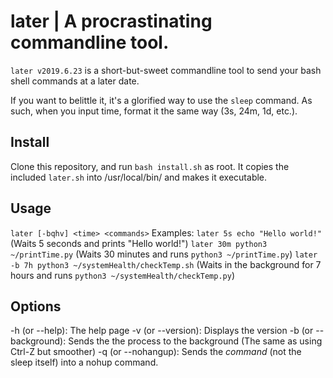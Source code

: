 # later | A procrastinating commandline tool.

`later v2019.6.23` is a short-but-sweet commandline tool to
send your bash shell commands at a later date.

If you want to belittle it, it's a glorified way to
use the `sleep` command. As such, when you input time,
format it the same way (3s, 24m, 1d, etc.).

## Install
Clone this repository, and run `bash install.sh` as root.
It copies the included `later.sh` into /usr/local/bin/
and makes it executable.

## Usage

`later [-bqhv] <time> <commands>`
Examples:
`later 5s echo "Hello world!"` (Waits 5 seconds and prints "Hello world!")
`later 30m python3 ~/printTime.py` (Waits 30 minutes and runs `python3 ~/printTime.py`)
`later -b 7h python3 ~/systemHealth/checkTemp.sh` (Waits in the background for 7 hours and runs `python3 ~/systemHealth/checkTemp.py`)

## Options

-h (or --help): The help page
-v (or --version): Displays the version
-b (or --background): Sends the the process to the background (The same as using Ctrl-Z but smoother)
-q (or --nohangup): Sends the *command* (not the sleep itself) into a nohup command.
